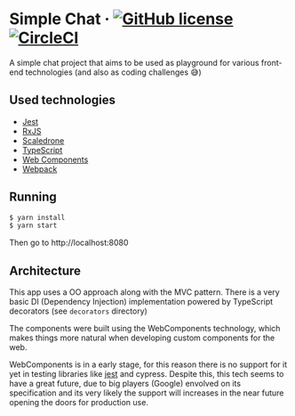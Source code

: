 # Simple Chat &middot; [![GitHub license](https://img.shields.io/badge/license-MIT-blue.svg)](https://github.com/juliosampaio/simple-chat/blob/master/LICENSE) [![CircleCI](https://circleci.com/gh/juliosampaio/simple-chat/tree/master.svg?style=svg)](https://circleci.com/gh/juliosampaio/simple-chat/tree/master)

A simple chat project that aims to be used as playground for various front-end technologies (and also as coding challenges 😅)

## Used technologies

- [Jest](https://jestjs.io/)
- [RxJS](https://rxjs-dev.firebaseapp.com/)
- [Scaledrone](https://www.scaledrone.com/docs)
- [TypeScript](https://www.typescriptlang.org/)
- [Web Components](https://developer.mozilla.org/en-US/docs/Web/Web_Components)
- [Webpack](https://webpack.js.org/)

## Running

```sh
$ yarn install
$ yarn start
```

Then go to http://localhost:8080

## Architecture

This app uses a OO approach along with the MVC pattern. There is a very basic DI (Dependency Injection) implementation powered by TypeScript decorators (see `decorators` directory)

The components were built using the WebComponents technology, which makes things more natural when developing custom components for the web.

WebComponents is in a early stage, for this reason there is no support for it yet in testing libraries like [jest](https://github.com/jsdom/jsdom/issues/1030) and cypress. Despite this, this tech seems to have a great future, due to big players (Google) envolved on its specification and its very likely the support will increases in the near future opening the doors for production use.
